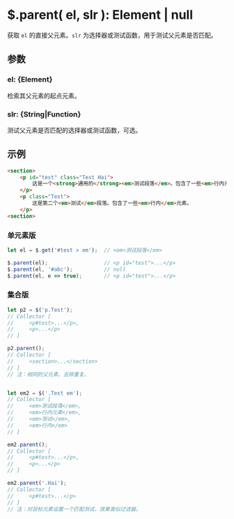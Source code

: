 # $.parent( el, slr ): Element | null

获取 `el` 的直接父元素。`slr` 为选择器或测试函数，用于测试父元素是否匹配。


## 参数

### el: {Element}

检索其父元素的起点元素。


### slr: {String|Function}

测试父元素是否匹配的选择器或测试函数，可选。


## 示例

```html
<section>
    <p id="test" class="Test Hai">
        这是一个<strong>通用的</strong><em>测试段落</em>。包含了一些<em>行内元素</em>。
    </p>
    <p class="Test">
        这是第二个<em>测试</em>段落。包含了一些<em>行内</em>元素。
    </p>
<section>
```


### 单元素版

```js
let el = $.get('#test > em');  // <em>测试段落</em>

$.parent(el);                  // <p id="test">...</p>
$.parent(el, '#abc');          // null
$.parent(el, e => true);       // <p id="test">...</p>
```


### 集合版

```js
let p2 = $('p.Test');
// Collector [
//     <p#test>...</p>,
//     <p>...</p>
// ]

p2.parent();
// Collector [
//     <section>...</section>
// ]
// 注：相同的父元素，去除重复。


let em2 = $('.Test em');
// Collector [
//     <em>测试段落</em>,
//     <em>行内元素</em>,
//     <em>测试</em>,
//     <em>行内</em>
// ]

em2.parent();
// Collector [
//     <p#test>...</p>,
//     <p>...</p>
// ]

em2.parent('.Hai');
// Collector [
//     <p#test>...</p>
// ]
// 注：对目标元素设置一个匹配测试，效果类似过滤器。
```
